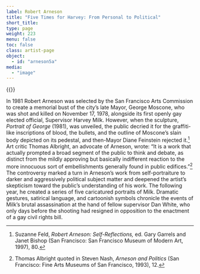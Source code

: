 ```yaml
---
label: Robert Arneson
title: "Five Times for Harvey: From Personal to Political"
short_title:
type: page
weight: 223
menu: false
toc: false
class: artist-page
object:
  - id: "arneson5a"
media:
  - "image"
---
```

{{<q-figure id="arneson5a">}}

In 1981 Robert Arneson was selected by the San Francisco Arts Commission to create a memorial bust of the city’s late Mayor, George Moscone, who was shot and killed on November 17, 1978, alongside its first openly gay elected official, Supervisor Harvey Milk. However, when the sculpture, *Portrait of George* (1981), was unveiled, the public decried it for the graffiti-like inscriptions of blood, the bullets, and the outline of Moscone’s slain body depicted on its pedestal, and then-Mayor Diane Feinstein rejected it.[^1] Art critic Thomas Albright, an advocate of Arneson, wrote: “It is a work that actually prompted a broad segment of the public to think and debate, as distinct from the mildly approving but basically indifferent reaction to the more innocuous sort of embellishments generally found in public edifices.”[^2] The controversy marked a turn in Arneson’s work from self-portraiture to darker and aggressively political subject matter and deepened the artist’s skepticism toward the public’s understanding of his work. The following year, he created a series of five caricatured portraits of Milk. Dramatic gestures, satirical language, and cartoonish symbols chronicle the events of Milk’s brutal assassination at the hand of fellow supervisor Dan White, who only days before the shooting had resigned in opposition to the enactment of a gay civil rights bill.

[^1]: Suzanne Feld, *Robert Arneson: Self-Reflections,* ed. Gary Garrels and Janet Bishop (San Francisco: San Francisco Museum of Modern Art, 1997), 80.

[^2]: Thomas Albright quoted in Steven Nash, *Arneson and Politics* (San Francisco: Fine Arts Museums of San Francisco, 1993), 12.
